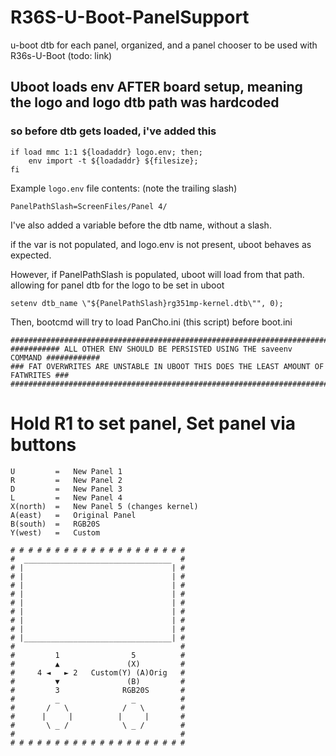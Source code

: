 # R36S-U-Boot-PanelSupport
u-boot dtb for each panel, organized, and a panel chooser to be used with R36s-U-Boot (todo: link)


## Uboot loads env AFTER board setup, meaning the logo and logo dtb path was hardcoded

### so before dtb gets loaded, i've added this

```
if load mmc 1:1 ${loadaddr} logo.env; then; 
    env import -t ${loadaddr} ${filesize}; 
fi
```
Example `logo.env` file contents: (note the trailing slash)

```PanelPathSlash=ScreenFiles/Panel 4/ ```

I've also added a variable before the dtb name, without a slash. 

if the var is not populated, and logo.env is not present, uboot behaves as expected.

However, if PanelPathSlash is populated, uboot will load from that path. allowing for panel dtb for the logo to be set in uboot

```
setenv dtb_name \"${PanelPathSlash}rg351mp-kernel.dtb\"", 0);
```

Then, bootcmd will try to load PanCho.ini (this script) before boot.ini

```
####################################################################################
########### ALL OTHER ENV SHOULD BE PERSISTED USING THE saveenv COMMAND ############
### FAT OVERWRITES ARE UNSTABLE IN UBOOT THIS DOES THE LEAST AMOUNT OF FATWRITES ###
####################################################################################
```

# Hold R1 to set panel, Set panel via buttons
```
U         =   New Panel 1
R         =   New Panel 2
D         =   New Panel 3
L         =   New Panel 4
X(north)  =   New Panel 5 (changes kernel)
A(east)   =   Original Panel
B(south)  =   RGB20S
Y(west)   =   Custom
```




```
# # # # # # # # # # # # # # # # # # # # 
#  _________________________________  #
# |                                 | #
# |                                 | #
# |                                 | #
# |                                 | #
# |                                 | #
# |                                 | #
# |                                 | #
# |                                 | #
# |_________________________________| #
#                                     #
#         1                5          #
#         ▲               (X)         #
#     4 ◄   ► 2   Custom(Y) (A)Orig   #
#         ▼               (B)         #
#         3              RGB20S       #
#         _                _          #
#       /   \            /   \        #
#      |     |          |     |       #
#       \ _ /            \ _ /        #
#                                     #
# # # # # # # # # # # # # # # # # # # #
```
